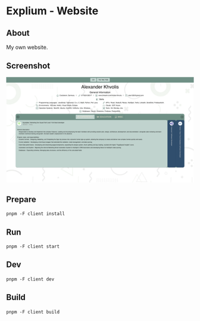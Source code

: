 # Explium - Website
## About
My own website.

## Screenshot
![WebSite screenshot - cv page](./documentation/screenshots/cv-page.png "WebSite screenshot - cv page")

## Prepare

```terminal
pnpm -F client install
```

## Run

```terminal
pnpm -F client start
```

## Dev

```terminal
pnpm -F client dev
```

## Build

```terminal
pnpm -F client build
```
